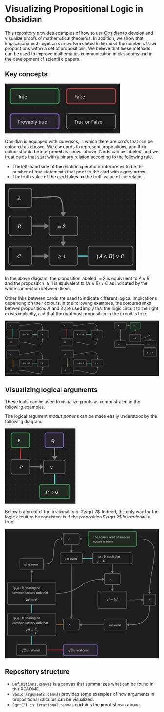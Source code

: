 # Visualizing Propositional Logic in Obsidian

This repository provides examples of how to use [Obsidian](https://obsidian.md/) to develop and visualize proofs of mathematical theorems. In addition, we show that implications and negation can be formulated in terms of the number of true propositions within a set of propositions. We believe that these methods can be used to improve mathematics communication in classooms and in the development of scientific papers.

## Key concepts

![Definitions](./images/propositions.png)

Obsidian is equipped with *canvases*, in which there are *cards* that can be coloured as chosen. We use cards to represent propositions, and their colour should be interpreted as shown above. Cards can be labeled, and we treat cards that start with a binary relation according to the following rule.

- The left-hand side of the relation operator is interpreted to be the number of true statements that point to the card with a grey arrow.
- The truth value of the card takes on the truth value of the relation.

![](./images/ab_or_c.png)

In the above diagram, the proposition labeled $=2$ is equivalent to $A\wedge B$, and the proposition $\geq 1$ is equivalent to $(A\wedge B)\vee C$ as indicated by the white connection between them.

Other links between cards are used to indicate different logical implications depending on their colours. In the following examples, the coloured links betwen propositions $A$ and $B$ are used imply that the logic circuit to the right exists implicitly, and that the rightmost proposition in the circuit is true.

![](./images/link_definitions.png)

## Visualizing logical arguments

These tools can be used to visualize proofs as demonstrated in the following examples.

The logical argument *modus ponens* can be made easily understood by the following diagram.

![](./images/modus_ponens.png)


Below is a proof of the irrationality of $\sqrt 2$. Indeed, the only way for the logic circuit to be consistent is if the proposition $\sqrt 2$ *is irrational* is true.


![Proof of the irrationality](./images/irrationality_proof.png)
## Repository structure

- `Definitions.canvas`  is a canvas that summarizes what can be found in this README.
- `Basic arguments.canvas` provides some examples of how arguments in propositional calculus can be visualized.
- `Sqrt(2) is irrational.canvas` contains the proof shown above.
